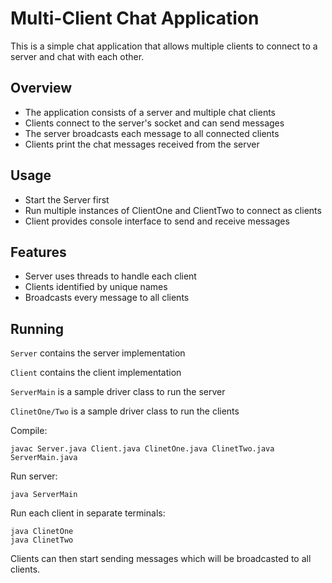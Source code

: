 # Multi-Client Chat Application

This is a simple chat application that allows multiple clients to connect to a server and chat with each other.

## Overview

- The application consists of a server and multiple chat clients 
- Clients connect to the server's socket and can send messages
- The server broadcasts each message to all connected clients
- Clients print the chat messages received from the server 

## Usage

- Start the Server first 
- Run multiple instances of ClientOne and ClientTwo to connect as clients
- Client provides console interface to send and receive messages

## Features

- Server uses threads to handle each client 
- Clients identified by unique names
- Broadcasts every message to all clients

## Running

`Server` contains the server implementation

`Client` contains the client implementation 

`ServerMain` is a sample driver class to run the server

`ClinetOne/Two` is a sample driver class to run the clients

Compile:

```
javac Server.java Client.java ClinetOne.java ClinetTwo.java ServerMain.java
```

Run server:

```
java ServerMain
``` 

Run each client in separate terminals:

```
java ClinetOne
java ClinetTwo
```

Clients can then start sending messages which will be broadcasted to all clients.
